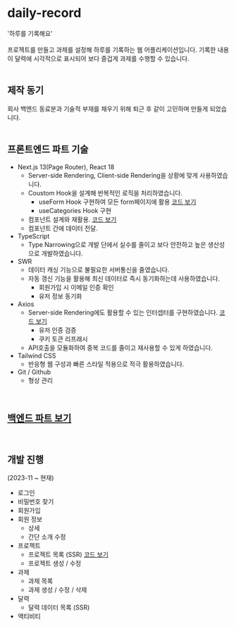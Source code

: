 # daily-record
'하루를 기록해요'
<br />
<br />
프로젝트를 만들고 과제를 설정해 하루를 기록하는 웹 어플리케이션입니다.
기록한 내용이 달력에 시각적으로 표시되어 보다 즐겁게 과제를 수행할 수 있습니다.
<br />
<br />

## 제작 동기
회사 백엔드 동료분과 기술적 부재를 채우기 위해 퇴근 후 같이 고민하며 만들게 되었습니다.
<br />
<br />

## 프론트엔드 파트 기술
- Next.js 13(Page Router), React 18
  - Server-side Rendering, Client-side Rendering을 상황에 맞게 사용하였습니다.
  - Coustom Hook을 설계해 반복적인 로직을 처리하였습니다.
    - useForm Hook 구현하여 모든 form페이지에 활용 [코드 보기](https://github.com/Yong-Taek-United/daily-record-front/blob/main/src/hooks/useForm.tsx)
    - useCategories Hook 구현
  - 컴포넌트 설계와 재활용. [코드 보기](https://github.com/Yong-Taek-United/daily-record-front/tree/main/src/components)
  - 컴포넌트 간에 데이터 전달.
- TypeScript
  - Type Narrowing으로 개발 단에서 실수를 줄이고 보다 안전하고 높은 생산성으로 개발하였습니다.
- SWR
  - 데이터 캐싱 기능으로 불필요한 서버통신을 줄였습니다.
  - 자동 갱신 기능을 활용해 최신 데이터로 즉시 동기화하는데 사용하였습니다.
    - 회원가입 시 이메일 인증 확인
    - 유저 정보 동기화
- Axios
  - Server-side Rendering에도 활용할 수 있는 인터셉터를 구현하였습니다. [코드 보기](https://github.com/Yong-Taek-United/daily-record-front/blob/main/src/api/authInterceptorWithSSR.ts)
    - 유저 인증 검증
    - 쿠키 토큰 리프래시
  - API호출을 모듈화하여 중복 코드를 줄이고 재사용할 수 있게 하였습니다.
- Tailwind CSS
  - 반응형 웹 구성과 빠른 스타일 적용으로 적극 활용하였습니다.
- Git / Github
  - 형상 관리

<br />

## [백엔드 파트 보기](https://github.com/Yong-Taek-United/DailyRecord)

<br />

## 개발 진행
(2023-11 ~ 현재)
  - 로그인
  - 비밀번호 찾기
  - 회원가입
  - 회원 정보
    - 상세
    - 간단 소개 수정 
  - 프로젝트
    - 프로젝트 목록 (SSR) [코드 보기](https://github.com/Yong-Taek-United/daily-record-front/blob/06183410fcf85c6568b4523444b06cfd4ac70891/src/pages/projects/dash-board.tsx#L72-L111)
    - 프로젝트 생성 / 수정 
  - 과제
    - 과제 목록
    - 과제 생성 / 수정 / 삭제
  - 달력
    - 달력 데이터 목록 (SSR) 
  - 액티비티
    
<br />
